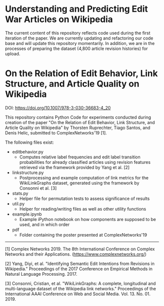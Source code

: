 # Understanding and Predicting Edit War Articles on Wikipedia
The current content of this repository reflects code used during the first iteration of the paper. We are currently updating and refactoring our code base and will update this repository momentarily. In addition, we are in the processes of preparing the dataset (4,800 article revision histories) for upload.

# On the Relation of Edit Behavior, Link Structure, and Article Quality on Wikipedia
DOI: https://doi.org/10.1007/978-3-030-36683-4_20

This repository contains Python Code for experiments conducted during creation of the paper "On the Relation of Edit Behavior, Link Structure, and Article Quality on Wikipedia" by Thorsten Ruprechter, Tiago Santos, and Denis Helic, submitted to ComplexNetworks'19 [1].

The following files exist: 
- editbehavior.py
  - Computes relative label frequencies and edit label transition probabilities for already classified articles using revision features retrieved via the framework provided by Yang et al. [2]
- linkstructure.py
  - Postprocessing and example computation of link metrics for the WikiLinkGraphs dataset, generated using the framework by Consonni et al. [3]
- stats.py
  - Helper file for permutation tests to assess significance of results
- util.py
  - Helper for reading/writing files as well as other utility functions
- example.ipynb
  - Example iPython notebook on how components are supposed to be used, and in which order
- pdf
  - Folder containing the poster presented at ComplexNetworks'19
  
---
[1] Complex Networks 2019. The 8th International Conference on
Complex Networks and their Applications. (https://www.complexnetworks.org/)

[2] Yang, Diyi, et al. "Identifying Semantic Edit Intentions from Revisions in Wikipedia." Proceedings of the 2017 Conference on Empirical Methods in Natural Language Processing. 2017.

[3] Consonni, Cristian, et al. "WikiLinkGraphs: A complete, longitudinal and multi-language dataset of the Wikipedia link networks." Proceedings of the International AAAI Conference on Web and Social Media. Vol. 13. No. 01. 2019.
